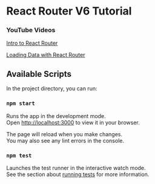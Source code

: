 # React Router V6 Tutorial

### YouTube Videos

[Intro to React Router](https://youtu.be/7ndYuFBjN6Q)

[Loading Data with React Router](https://youtu.be/82Ew0h2IUqk)

## Available Scripts

In the project directory, you can run:

### `npm start`

Runs the app in the development mode.\
Open [http://localhost:3000](http://localhost:3000) to view it in your browser.

The page will reload when you make changes.\
You may also see any lint errors in the console.

### `npm test`

Launches the test runner in the interactive watch mode.\
See the section about [running tests](https://facebook.github.io/create-react-app/docs/running-tests) for more information.


